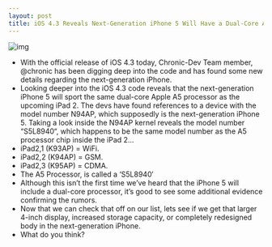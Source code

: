 ```yaml
---
layout: post
title: iOS 4.3 Reveals Next-Generation iPhone 5 Will Have a Dual-Core A5 Processor
---
```

![img](http://media.idownloadblog.com/wp-content/uploads/2011/03/255140200.png)
* With the official release of iOS 4.3 today, Chronic-Dev Team member, @chronic has been digging deep into the code and has found some new details regarding the next-generation iPhone.
* Looking deeper into the iOS 4.3 code reveals that the next-generation iPhone 5 will sport the same dual-core Apple A5 processor as the upcoming iPad 2. The devs have found references to a device with the model number N94AP, which supposedly is the next-generation iPhone 5. Taking a look inside the N94AP kernel reveals the model number “S5L8940“, which happens to be the same model number as the A5 processor chip inside the iPad 2…
* iPad2,1 (K93AP) = WiFi.
* iPad2,2 (K94AP) = GSM.
* iPad2,3 (K95AP) = CDMA.
* The A5 Processor, is called a ‘S5L8940′
* Although this isn’t the first time we’ve heard that the iPhone 5 will include a dual-core processor, it’s good to see some additional evidence confirming the rumors.
* Now that we can check that off on our list, lets see if we get that larger 4-inch display, increased storage capacity, or completely redesigned body in the next-generation iPhone.
* What do you think?

